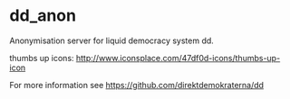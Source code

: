 # dd_anon
Anonymisation server for liquid democracy system dd.

thumbs up icons: http://www.iconsplace.com/47df0d-icons/thumbs-up-icon

For more information see <https://github.com/direktdemokraterna/dd>